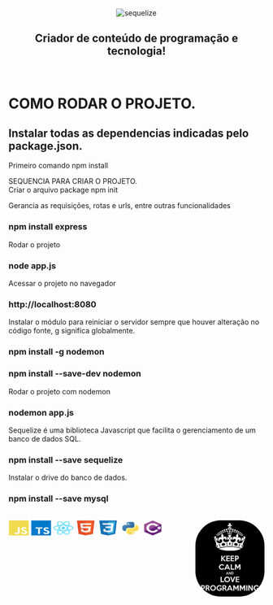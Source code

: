 <div align="center">
  <img align="center" src="https://th.bing.com/th/id/OIP.vJ8QZASE7a4nxWFfavXxDAHaEK?pid=ImgDet&rs=1" alt="sequelize">
 </div>
  <div align="center"><h2>Criador de conteúdo de programação e tecnologia!</h2></div><br>

<h1>COMO RODAR O PROJETO.</h1>
 <h2>Instalar todas as dependencias indicadas pelo package.json.</h2>
 
 Primeiro comando
 npm install

 SEQUENCIA PARA CRIAR O PROJETO.<br>
 Criar o arquivo package
 npm init

Gerancia as requisições, rotas e urls, entre outras funcionalidades
### npm install express

Rodar o projeto
### node app.js

Acessar o projeto no navegador
### http://localhost:8080

Instalar o módulo para reiniciar o servidor sempre que houver alteração no código fonte, g significa globalmente.
### npm install -g nodemon
### npm install --save-dev nodemon

Rodar o projeto com nodemon
### nodemon app.js

Sequelize é uma biblioteca Javascript que facilita o gerenciamento de um banco de dados SQL.
### npm install --save sequelize

Instalar o drive do banco de dados.
### npm install --save mysql

<div style="display: inline_block"><br>
  <img align="center" alt="Marcelo-js" height="30" width="40" src="https://raw.githubusercontent.com/devicons/devicon/master/icons/javascript/javascript-plain.svg">
  <img align="center" alt="Marcelo-Ts" height="30" width="40" src="https://raw.githubusercontent.com/devicons/devicon/master/icons/typescript/typescript-plain.svg">
  <img align="center" alt="Marcelo-React" height="30" width="40" src="https://raw.githubusercontent.com/devicons/devicon/master/icons/react/react-original.svg">
  <img align="center" alt="Marcelo-HTML" height="30" width="40" src="https://raw.githubusercontent.com/devicons/devicon/master/icons/html5/html5-original.svg">
  <img align="center" alt="Marcelo-CSS" height="30" width="40" src="https://raw.githubusercontent.com/devicons/devicon/master/icons/css3/css3-original.svg">
  <img align="center" alt="Marcelo-Python" height="30" width="40" src="https://raw.githubusercontent.com/devicons/devicon/master/icons/python/python-original.svg">
  <img align="center" alt="Marcelo-Csharp" height="30" width="40" src="https://raw.githubusercontent.com/devicons/devicon/master/icons/csharp/csharp-original.svg">
  <img align="right" alt="marcelo-pic" height="150" style="border-radius:50px;" src="https://github.com/marcelowkr2/imagens/blob/2c5cdd4d99c341df1015b28166c2706d7860219b/430910.png">
  </div>
